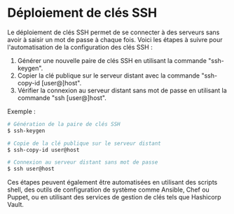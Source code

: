 # Déploiement de clés SSH

Le déploiement de clés SSH permet de se connecter à des serveurs sans avoir à saisir un mot de passe à chaque fois. Voici les étapes à suivre pour l'automatisation de la configuration des clés SSH :

1. Générer une nouvelle paire de clés SSH en utilisant la commande "ssh-keygen".
2. Copier la clé publique sur le serveur distant avec la commande "ssh-copy-id \[user@]host".
3. Vérifier la connexion au serveur distant sans mot de passe en utilisant la commande "ssh \[user@]host".

Exemple :

```bash
# Génération de la paire de clés SSH
$ ssh-keygen

# Copie de la clé publique sur le serveur distant
$ ssh-copy-id user@host

# Connexion au serveur distant sans mot de passe
$ ssh user@host
```

Ces étapes peuvent également être automatisées en utilisant des scripts shell, des outils de configuration de système comme Ansible, Chef ou Puppet, ou en utilisant des services de gestion de clés tels que Hashicorp Vault.
